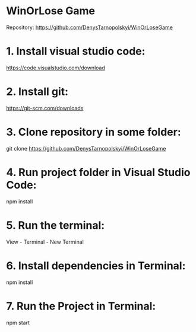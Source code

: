 # WinOrLose Game

Repository: 
https://github.com/DenysTarnopolskyi/WinOrLoseGame

# 1. Install visual studio code:
https://code.visualstudio.com/download

# 2. Install git:
https://git-scm.com/downloads

# 3. Clone repository  in some folder:
git clone https://github.com/DenysTarnopolskyi/WinOrLoseGame

# 4. Run project folder in Visual Studio Code:
npm install

# 5. Run the terminal:
View - Terminal - New Terminal

# 6. Install dependencies in Terminal:
npm install

# 7. Run the Project in Terminal:
npm start